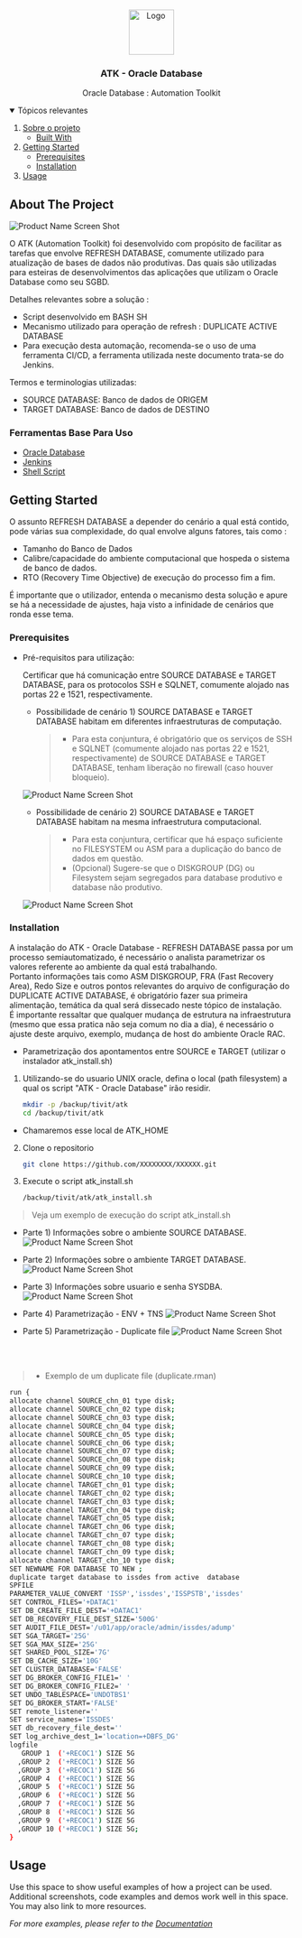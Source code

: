 <!-- PROJECT LOGO -->
<br />
<p align="center">
  <a href="https://github.com/othneildrew/Best-README-Template">
    <img src="images/logo_novo.png" alt="Logo" width="80" height="80">
  </a>

  <h3 align="center">ATK - Oracle Database</h3>

  <p align="center">
    Oracle Database : Automation Toolkit
    <br />
  </p>
</p>



<!-- TABLE OF CONTENTS -->
<details open="open">
  <summary>Tópicos relevantes</summary>
  <ol>
    <li>
      <a href="#about-the-project">Sobre o projeto</a>
      <ul>
        <li><a href="#built-with">Built With</a></li>
      </ul>
    </li>
    <li>
      <a href="#getting-started">Getting Started</a>
      <ul>
        <li><a href="#prerequisites">Prerequisites</a></li>
        <li><a href="#installation">Installation</a></li>
      </ul>
    </li>
    <li><a href="#usage">Usage</a></li>
<!-- 
    <li><a href="#roadmap">Roadmap</a></li>
    <li><a href="#contributing">Contributing</a></li>
    <li><a href="#license">License</a></li>
    <li><a href="#contact">Contact</a></li>
    <li><a href="#acknowledgements">Acknowledgements</a></li>
 -->
  </ol>
</details>



<!-- ABOUT THE PROJECT -->
## About The Project

![Product Name Screen Shot][product-screenshot]

O ATK (Automation Toolkit) foi desenvolvido com propósito de facilitar as tarefas que envolve REFRESH DATABASE, comumente utilizado para atualização de bases de dados não produtivas. Das quais são utilizadas para esteiras de desenvolvimentos das aplicações que utilizam o Oracle Database como seu SGBD.

Detalhes relevantes sobre a solução :
* Script desenvolvido em BASH SH
* Mecanismo utilizado para operação de refresh : DUPLICATE ACTIVE DATABASE
* Para execução desta automação, recomenda-se o uso de uma ferramenta CI/CD, a ferramenta utilizada neste documento trata-se do Jenkins.

Termos e terminologias utilizadas:
* SOURCE DATABASE: Banco de dados de ORIGEM
* TARGET DATABASE: Banco de dados de DESTINO


### Ferramentas Base Para Uso

* [Oracle Database](https://www.oracle.com/br/database/)
* [Jenkins](https://www.jenkins.io/)
* [Shell Script](https://www.gnu.org/software/bash/)



<!-- GETTING STARTED -->
## Getting Started

O assunto REFRESH DATABASE a depender do cenário a qual está contido, pode várias sua complexidade, do qual envolve alguns fatores, tais como : 
* Tamanho do Banco de Dados
* Calibre/capacidade do ambiente computacional que hospeda o sistema de banco de dados.
* RTO (Recovery Time Objective) de execução do processo fim a fim.

É importante que o utilizador, entenda o mecanismo desta solução e apure se há a necessidade de ajustes, haja visto a infinidade de cenários que ronda esse tema.



### Prerequisites


+  Pré-requisitos para utilização:

   Certificar que há comunicação entre SOURCE DATABASE e TARGET DATABASE, para os protocolos SSH e SQLNET, comumente alojado nas portas 22 e 1521, respectivamente.

   - Possibilidade de cenário 1) SOURCE DATABASE e TARGET DATABASE habitam em diferentes infraestruturas de computação.
		> * Para esta conjuntura, é obrigatório que os serviços de SSH e SQLNET (comumente alojado nas portas 22 e 1521, respectivamente) de SOURCE DATABASE e TARGET DATABASE, tenham liberação no firewall (caso houver bloqueio).

    ![Product Name Screen Shot][SOURCE_TARGET_DIFF]




		
   - Possibilidade de cenário 2) SOURCE DATABASE e TARGET DATABASE habitam na mesma infraestrutura computacional.
		> * Para esta conjuntura, certificar que há espaço suficiente no FILESYSTEM ou ASM para a duplicação do banco de dados em questão. 
           <br />
		> * (Opcional) Sugere-se que o DISKGROUP (DG) ou Filesystem sejam segregados para database produtivo e database não produtivo.
		
    ![Product Name Screen Shot][SOURCE_TARGET_EQ] 
		
		




		

	

### Installation

A instalação do ATK - Oracle Database - REFRESH DATABASE passa por um processo semiautomatizado, é necessário o analista parametrizar os valores referente ao ambiente da qual está trabalhando. 
<br />
Portanto informações tais como ASM DISKGROUP, FRA (Fast Recovery Area), Redo Size e outros pontos relevantes do arquivo de configuração do DUPLICATE ACTIVE DATABASE, é obrigatório fazer sua primeira alimentação, temática da qual será dissecado neste tópico de instalação.
<br />
É importante ressaltar que qualquer mudança de estrutura na infraestrutura (mesmo que essa pratica não seja comum no dia a dia), é necessário o ajuste deste arquivo, exemplo, mudança de host do ambiente Oracle RAC.
<br />


* Parametrização dos apontamentos entre SOURCE e TARGET (utilizar o instalador atk_install.sh)

1. Utilizando-se do usuario UNIX oracle, defina o local (path filesystem) a qual os script "ATK - Oracle Database" irão residir.

   ```sh
   mkdir -p /backup/tivit/atk
   cd /backup/tivit/atk
   ```
* Chamaremos esse local de ATK_HOME

   
2. Clone o repositorio
   ```sh
   git clone https://github.com/XXXXXXXX/XXXXXX.git
   ```
   
3. Execute o script atk_install.sh 
   ```sh
   /backup/tivit/atk/atk_install.sh
   ```
> Veja um exemplo de execução do script atk_install.sh

* Parte 1) Informações sobre o ambiente SOURCE DATABASE.
    ![Product Name Screen Shot][atk_install_sh_parte_1] 

* Parte 2) Informações sobre o ambiente TARGET DATABASE.
    ![Product Name Screen Shot][atk_install_sh_parte_2] 

* Parte 3) Informações sobre usuario e senha SYSDBA.
    ![Product Name Screen Shot][atk_install_sh_parte_3] 

* Parte 4) Parametrização - ENV + TNS
    ![Product Name Screen Shot][atk_install_sh_parte_4] 

* Parte 5) Parametrização - Duplicate file
    ![Product Name Screen Shot][atk_install_sh_parte_5] 
   
<br />
<br />

> * Exemplo de um duplicate file (duplicate.rman)

   ```sh
run {
allocate channel SOURCE_chn_01 type disk;
allocate channel SOURCE_chn_02 type disk;
allocate channel SOURCE_chn_03 type disk;
allocate channel SOURCE_chn_04 type disk;
allocate channel SOURCE_chn_05 type disk;
allocate channel SOURCE_chn_06 type disk;
allocate channel SOURCE_chn_07 type disk;
allocate channel SOURCE_chn_08 type disk;
allocate channel SOURCE_chn_09 type disk;
allocate channel SOURCE_chn_10 type disk;
allocate channel TARGET_chn_01 type disk;
allocate channel TARGET_chn_02 type disk;
allocate channel TARGET_chn_03 type disk;
allocate channel TARGET_chn_04 type disk;
allocate channel TARGET_chn_05 type disk;
allocate channel TARGET_chn_06 type disk;
allocate channel TARGET_chn_07 type disk;
allocate channel TARGET_chn_08 type disk;
allocate channel TARGET_chn_09 type disk;
allocate channel TARGET_chn_10 type disk;
SET NEWNAME FOR DATABASE TO NEW ;
duplicate target database to issdes from active  database
SPFILE
  PARAMETER_VALUE_CONVERT 'ISSP','issdes','ISSPSTB','issdes'
  SET CONTROL_FILES='+DATAC1'
  SET DB_CREATE_FILE_DEST='+DATAC1'
  SET DB_RECOVERY_FILE_DEST_SIZE='500G'
  SET AUDIT_FILE_DEST='/u01/app/oracle/admin/issdes/adump'
  SET SGA_TARGET='25G'
  SET SGA_MAX_SIZE='25G'
  SET SHARED_POOL_SIZE='7G'
  SET DB_CACHE_SIZE='10G'
  SET CLUSTER_DATABASE='FALSE'
  SET DG_BROKER_CONFIG_FILE1=' '
  SET DG_BROKER_CONFIG_FILE2=' '
  SET UNDO_TABLESPACE='UNDOTBS1'
  SET DG_BROKER_START='FALSE'
  SET remote_listener=''
  SET service_names='ISSDES' 
  SET db_recovery_file_dest=''
  SET log_archive_dest_1='location=+DBFS_DG'
logfile
      GROUP 1  ('+RECOC1') SIZE 5G
     ,GROUP 2  ('+RECOC1') SIZE 5G
     ,GROUP 3  ('+RECOC1') SIZE 5G
     ,GROUP 4  ('+RECOC1') SIZE 5G
     ,GROUP 5  ('+RECOC1') SIZE 5G
     ,GROUP 6  ('+RECOC1') SIZE 5G
     ,GROUP 7  ('+RECOC1') SIZE 5G
     ,GROUP 8  ('+RECOC1') SIZE 5G
     ,GROUP 9  ('+RECOC1') SIZE 5G
     ,GROUP 10 ('+RECOC1') SIZE 5G;
}
   ```


<!-- USAGE EXAMPLES -->
## Usage

Use this space to show useful examples of how a project can be used. Additional screenshots, code examples and demos work well in this space. You may also link to more resources.

_For more examples, please refer to the [Documentation](https://example.com)_









<!-- ROADMAP -->
<!-- 
## Roadmap

See the [open issues](https://github.com/othneildrew/Best-README-Template/issues) for a list of proposed features (and known issues).
 -->


<!-- CONTRIBUTING -->
<!-- 
## Contributing

Contributions are what make the open source community such an amazing place to be learn, inspire, and create. Any contributions you make are **greatly appreciated**.

1. Fork the Project
2. Create your Feature Branch (`git checkout -b feature/AmazingFeature`)
3. Commit your Changes (`git commit -m 'Add some AmazingFeature'`)
4. Push to the Branch (`git push origin feature/AmazingFeature`)
5. Open a Pull Request
 -->


<!-- LICENSE -->
<!-- 
## License

Distributed under the MIT License. See `LICENSE` for more information.
 -->


<!-- CONTACT -->
<!-- 
## Contact

Your Name - [@your_twitter](https://twitter.com/your_username) - email@example.com

Project Link: [https://github.com/your_username/repo_name](https://github.com/your_username/repo_name)
 -->


<!-- ACKNOWLEDGEMENTS -->
<!-- 
## Acknowledgements
* [GitHub Emoji Cheat Sheet](https://www.webpagefx.com/tools/emoji-cheat-sheet)
* [Img Shields](https://shields.io)
* [Choose an Open Source License](https://choosealicense.com)
* [GitHub Pages](https://pages.github.com)
* [Animate.css](https://daneden.github.io/animate.css)
* [Loaders.css](https://connoratherton.com/loaders)
* [Slick Carousel](https://kenwheeler.github.io/slick)
* [Smooth Scroll](https://github.com/cferdinandi/smooth-scroll)
* [Sticky Kit](http://leafo.net/sticky-kit)
* [JVectorMap](http://jvectormap.com)
* [Font Awesome](https://fontawesome.com)
  -->




<!-- MARKDOWN LINKS & IMAGES -->
<!-- https://www.markdownguide.org/basic-syntax/#reference-style-links -->
[contributors-shield]: https://img.shields.io/github/contributors/othneildrew/Best-README-Template.svg?style=for-the-badge
[contributors-url]: https://github.com/othneildrew/Best-README-Template/graphs/contributors
[forks-shield]: https://img.shields.io/github/forks/othneildrew/Best-README-Template.svg?style=for-the-badge
[forks-url]: https://github.com/othneildrew/Best-README-Template/network/members
[stars-shield]: https://img.shields.io/github/stars/othneildrew/Best-README-Template.svg?style=for-the-badge
[stars-url]: https://github.com/othneildrew/Best-README-Template/stargazers
[issues-shield]: https://img.shields.io/github/issues/othneildrew/Best-README-Template.svg?style=for-the-badge
[issues-url]: https://github.com/othneildrew/Best-README-Template/issues
[license-shield]: https://img.shields.io/github/license/othneildrew/Best-README-Template.svg?style=for-the-badge
[license-url]: https://github.com/othneildrew/Best-README-Template/blob/master/LICENSE.txt
[linkedin-shield]: https://img.shields.io/badge/-LinkedIn-black.svg?style=for-the-badge&logo=linkedin&colorB=555
[linkedin-url]: https://linkedin.com/in/othneildrew
[product-screenshot]: images/macro_refresh_database.png
[SOURCE_TARGET_DIFF]: images/SOURCE_TARGET_DIFERENTE_INFRA.png
[SOURCE_TARGET_EQ]: images/SOURCE_TARGET_MESMA_INFRA.png


[atk_install_sh_parte_1]: images/atk_install_sh_parte_1_source.png
[atk_install_sh_parte_2]: images/atk_install_sh_parte_2_target.png
[atk_install_sh_parte_3]: images/atk_install_sh_parte_3_password.png
[atk_install_sh_parte_4]: images/atk_install_sh_parte_4_parametrizacao.png
[atk_install_sh_parte_5]: images/atk_install_sh_parte_5_parametrizacao2.png

